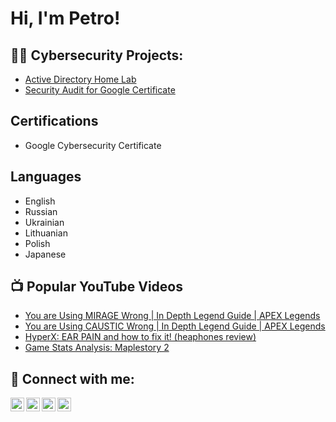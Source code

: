 <h1>Hi, I'm Petro! </h1>  

<h2>👨‍💻 Cybersecurity Projects:</h2>

  - [Active Directory Home Lab](https://github.com/joshmadakor1/Algorithms-Practice)
  - [Security Audit for Google Certificate](https://github.com/CyberNetWatch/Security-Audit)

<h2> Certifications </h2>

 - Google Cybersecurity Certificate

<h2> Languages </h2>

 - English
 - Russian
 - Ukrainian
 - Lithuanian
 - Polish
 - Japanese


<h2>📺 Popular YouTube Videos</h2>

- [You are Using MIRAGE Wrong | In Depth Legend Guide | APEX Legends](https://www.youtube.com/watch?v=p_m4yFtHqww&t=253s)
- [You are Using CAUSTIC Wrong | In Depth Legend Guide | APEX Legends](https://www.youtube.com/watch?v=_bTtkx_HDeQ&t=34s)
- [HyperX: EAR PAIN and how to fix it! (heaphones review)](https://www.youtube.com/watch?v=5UVWyx_vJG0&t=136s)
- [Game Stats Analysis: Maplestory 2](https://www.youtube.com/watch?v=tu4u1NSIDm8)

<h2> 🤳 Connect with me:</h2>

[<img align="left" alt="JoshMadakor | YouTube" width="22px" src="https://cdn.jsdelivr.net/npm/simple-icons@v3/icons/youtube.svg" />][youtube]
[<img align="left" alt="JoshMadakor | Twitter" width="22px" src="https://cdn.jsdelivr.net/npm/simple-icons@v3/icons/twitter.svg" />][twitter]
[<img align="left" alt="JoshMadakor | LinkedIn" width="22px" src="https://cdn.jsdelivr.net/npm/simple-icons@v3/icons/linkedin.svg" />][linkedin]
[<img align="left" alt="JoshMadakor | Instagram" width="22px" src="https://cdn.jsdelivr.net/npm/simple-icons@v3/icons/instagram.svg" />][instagram]

[twitter]: https://twitter.com/NotRealPatrice
[youtube]: https://www.youtube.com/@Narbirale/videos
[instagram]: https://www.instagram.com/omgitspatrice/
[linkedin]: https://linkedin.com/in/PetroMesceriakov

<!--
